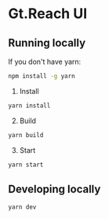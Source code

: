 # Gt.Reach UI

## Running locally

If you don't have yarn:
```bash
npm install -g yarn
```


1. Install
```bash
yarn install
```
2. Build
```bash
yarn build
```
3. Start
```bash
yarn start
```

## Developing locally

```bash
yarn dev
```

